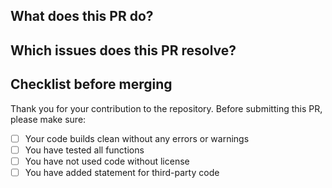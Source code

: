 ## What does this PR do?

## Which issues does this PR resolve?

## Checklist before merging

Thank you for your contribution to the repository.
Before submitting this PR, please make sure:

- [ ] Your code builds clean without any errors or warnings
- [ ] You have tested all functions
- [ ] You have not used code without license
- [ ] You have added statement for third-party code
